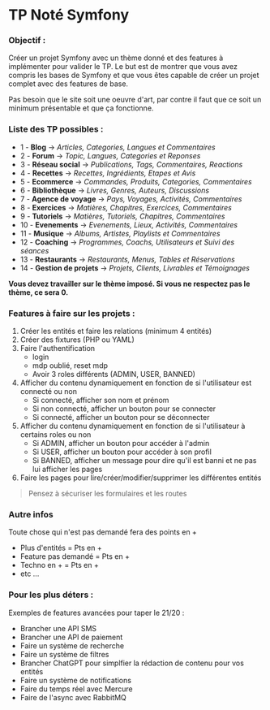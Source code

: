 # TP Noté Symfony

### Objectif :

Créer un projet Symfony avec un thème donné et des features à implémenter pour valider le TP. Le but est de montrer que vous avez compris les bases de Symfony et que vous êtes capable de créer un projet complet avec des features de base.

Pas besoin que le site soit une oeuvre d'art, par contre il faut que ce soit un minimum présentable et que ça fonctionne.

### Liste des TP possibles : 

* 1 - **Blog** -> *Articles, Categories, Langues et Commentaires*
* 2 - **Forum** -> *Topic, Langues, Categories et Reponses*
* 3 - **Réseau social** -> *Publications, Tags, Commentaires, Reactions*
* 4 - **Recettes** -> *Recettes, Ingrédients, Etapes et Avis*
* 5 - **Ecommerce** -> *Commandes, Produits, Categories, Commentaires*
* 6 - **Bibliothèque** -> *Livres, Genres, Auteurs, Discussions*
* 7 - **Agence de voyage** -> *Pays, Voyages, Activités, Commentaires*
* 8 - **Exercices** -> *Matières, Chapitres, Exercices, Commentaires*
* 9 - **Tutoriels** -> *Matières, Tutoriels, Chapitres, Commentaires*
* 10 - **Evenements** -> *Evenements, Lieux, Activités, Commentaires*
* 11 - **Musique** -> *Albums, Artistes, Playlists et Commentaires*
* 12 - **Coaching** -> *Programmes, Coachs, Utilisateurs et Suivi des séances*
* 13 - **Restaurants** -> *Restaurants, Menus, Tables et Réservations*
* 14 - **Gestion de projets** -> *Projets, Clients, Livrables et Témoignages*

**Vous devez travailler sur le thème imposé. Si vous ne respectez pas le thème, ce sera 0.**

### Features à faire sur les projets : 

1. Créer les entités et faire les relations (minimum 4 entités)
2. Créer des fixtures (PHP ou YAML)
3. Faire l'authentification 
	- login
	- mdp oublié, reset mdp
	- Avoir 3 roles différents (ADMIN, USER, BANNED)
4. Afficher du contenu dynamiquement en fonction de si l'utilisateur est connecté ou non
	- Si connecté, afficher son nom et prénom
	- Si non connecté, afficher un bouton pour se connecter
	- Si connecté, afficher un bouton pour se déconnecter
5. Afficher du contenu dynamiquement en fonction de si l'utilisateur à certains roles ou non
	- Si ADMIN, afficher un bouton pour accéder à l'admin
	- Si USER, afficher un bouton pour accéder à son profil
	- Si BANNED, afficher un message pour dire qu'il est banni et ne pas lui afficher les pages
6. Faire les pages pour lire/créer/modifier/supprimer les différentes entités
> Pensez à sécuriser les formulaires et les routes


### Autre infos

Toute chose qui n'est pas demandé fera des points en +
- Plus d'entités = Pts en +
- Feature pas demandé = Pts en + 
- Techno en + = Pts en + 
- etc ... 

### Pour les plus déters : 

Exemples de features avancées pour taper le 21/20 :

- Brancher une API SMS
- Brancher une API de paiement
- Faire un système de recherche
- Faire un système de filtres
- Brancher ChatGPT pour simplfier la rédaction de contenu pour vos entités
- Faire un système de notifications
- Faire du temps réel avec Mercure
- Faire de l'async avec RabbitMQ

